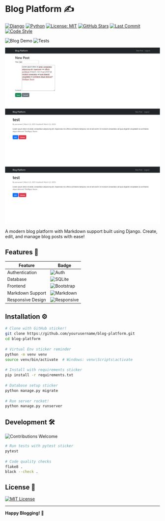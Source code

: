 # Blog Platform ✍️

[![Django](https://img.shields.io/badge/Django-4.2-092E20?logo=django&logoColor=white)](https://www.djangoproject.com/)
[![Python](https://img.shields.io/badge/Python-3.10+-3776AB?logo=python&logoColor=white)](https://www.python.org/)
[![License: MIT](https://img.shields.io/badge/License-MIT-yellow.svg)](https://opensource.org/licenses/MIT)
[![GitHub Stars](https://img.shields.io/github/stars/Parsa-developer/blog-platform?style=social)](https://github.com/Parsa-developer/blog-platform/stargazers)
[![Last Commit](https://img.shields.io/github/last-commit/Parsa-developer/blog-platform)](https://github.com/Parsa-developer/blog-platform/commits/main)
[![Code Style](https://img.shields.io/badge/code%20style-black-000000.svg)](https://github.com/psf/black)

![Blog Demo](https://img.shields.io/badge/Live_Demo-Online-success?style=for-the-badge&color=00cc00)
![Tests](https://img.shields.io/badge/Tests-Passing-brightgreen?style=for-the-badge)

![Live Demo](/assets/post.PNG)
![Live Demo](/assets/list.PNG)
![Live Demo](/assets/detail.PNG)

A modern blog platform with Markdown support built using Django. Create, edit, and manage blog posts with ease!

## Features 🚀

| **Feature**          | **Badge**                                                                 |
|----------------------|---------------------------------------------------------------------------|
| Authentication       | ![Auth](https://img.shields.io/badge/Auth-JWT-ff69b4)                     |
| Database             | ![SQLite](https://img.shields.io/badge/Database-SQLite-003B57)            |
| Frontend             | ![Bootstrap](https://img.shields.io/badge/Frontend-Bootstrap-7952B3)      |
| Markdown Support     | ![Markdown](https://img.shields.io/badge/Markdown-Enabled-success)        |
| Responsive Design    | ![Responsive](https://img.shields.io/badge/Mobile%20Friendly-✓-blue)      |

## Installation ⚙️

```bash
# Clone with GitHub sticker!
git clone https://github.com/yourusername/blog-platform.git
cd blog-platform

# Virtual Env sticker reminder
python -m venv venv
source venv/bin/activate  # Windows: venv\Scripts\activate

# Install with requirements sticker
pip install -r requirements.txt

# Database setup sticker
python manage.py migrate

# Run server rocket!
python manage.py runserver
```

## Development 🛠️

![Contributions Welcome](https://img.shields.io/badge/PRs-Welcome-brightgreen)

```bash
# Run tests with pytest sticker
pytest

# Code quality checks
flake8 .
black --check .
```

## License 📄

[![MIT License](https://img.shields.io/badge/License-MIT-blue.svg)](https://opensource.org/licenses/MIT)

---

**Happy Blogging!** 🎉
